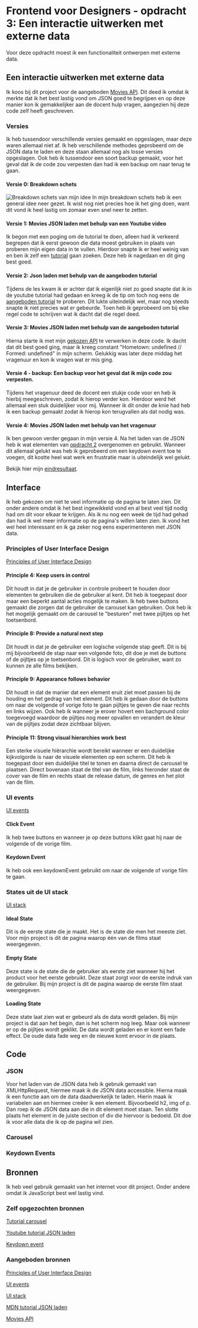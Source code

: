 # Frontend voor Designers - opdracht 3: Een interactie uitwerken met externe data
Voor deze opdracht moest ik een functionaliteit ontwerpen met externe data. 


## Een interactie uitwerken met externe data
Ik koos bij dit project voor de aangeboden [Movies API](https://koopreynders.github.io/frontendvoordesigners/opdracht3/json/movies.json). Dit deed ik omdat ik merkte dat ik het best lastig vond om JSON goed te begrijpen en op deze manier kon ik gemakkelijker aan de docent hulp vragen, aangezien hij deze code zelf heeft geschreven.


### Versies
Ik heb tussendoor verschillende versies gemaakt en opgeslagen, maar deze waren allemaal niet af. Ik heb verschillende methodes geprobeerd om de JSON data te laden en deze staan allemaal nog als losse versies opgeslagen. Ook heb ik tussendoor een soort backup gemaakt, voor het geval dat ik de code zou verpesten dan had ik een backup om naar terug te gaan. 

#### Versie 0: Breakdown schets
![Breakdown schets van mijn idee](/img/breakdown-schets.png)
In mijn breakdown schets heb ik een general idee neer gezet. Ik wist nog niet precies hoe ik het ging doen, want dit vond ik heel lastig om zomaar even snel neer te zetten.

#### Versie 1: Movies JSON laden met behulp van een Youtube video
Ik begon met een poging om de tutorial te doen, alleen had ik verkeerd begrepen dat ik eerst gewoon die data moest gebruiken in plaats van proberen mijn eigen data in te vullen. Hierdoor snapte ik er heel weinig van en ben ik zelf een [tutorial](https://www.youtube.com/watch?v=DG4obitDvUA) gaan zoeken. Deze heb ik nagedaan en dit ging best goed. 

#### Versie 2: Json laden met behulp van de aangeboden tutorial
Tijdens de les kwam ik er achter dat ik eigenlijk niet zo goed snapte dat ik in de youtube tutorial had gedaan en kreeg ik de tip om toch nog eens de [aangeboden tutorial](https://developer.mozilla.org/en-US/docs/Learn/JavaScript/Objects/JSON) te proberen. Dit lukte uiteindelijk wel, maar nog steeds snapte ik niet precies wat er gebeurde. Toen heb ik geprobeerd om bij elke regel code te schrijven wat ik dacht dat die regel deed. 

#### Versie 3: Movies JSON laden met behulp van de aangeboden tutorial
Hierna starte ik met mijn [gekozen API](https://koopreynders.github.io/frontendvoordesigners/opdracht3/json/movies.json) te verwerken in deze code. Ik dacht dat dit best goed ging, maar ik kreeg constant "Hometown: undefined // Formed: undefined" in mijn scherm. Gelukkig was later deze middag het vragenuur en kon ik vragen wat er mis ging.

#### Versie 4 - backup: Een backup voor het geval dat ik mijn code zou verpesten.
Tijdens het vragenuur deed de docent een stukje code voor en heb ik hierbij meegeschreven, zodat ik hierop verder kon. Hierdoor werd het allemaal een stuk duidelijker voor mij. Wanneer ik dit onder de knie had heb ik een backup gemaakt zodat ik hierop kon terugvallen als dat nodig was.

#### Versie 4: Movies JSON laden met behulp van het vragenuur
Ik ben gewoon verder gegaan in mijn versie 4. Na het laden van de JSON heb ik wat elementen van [opdracht 2](https://francescramer.github.io/frontend-voor-designers-2021/opdracht2/opdracht-v3/) overgenomen en gebruikt. Wanneer dit allemaal gelukt was heb ik geprobeerd om een keydown event toe te voegen, dit kostte heel wat werk en frustratie maar is uiteindelijk wel gelukt. 

Bekijk hier mijn [eindresultaat](https://francescramer.github.io/frontend-voor-designers-2021/opdracht3/opdracht-v4/).


## Interface
Ik heb gekozen om niet te veel informatie op de pagina te laten zien. Dit onder andere omdat ik het best ingewikkeld vond en al best veel tijd nodig had om dit voor elkaar te krijgen. Als ik nu nog een week de tijd had gehad dan had ik wel meer informatie op de pagina's willen laten zien. Ik vond het wel heel interessant en ik ga zeker nog eens experimenteren met JSON data.


### Principles of User Interface Design
[Principles of User Interface Design](http://bokardo.com/principles-of-user-interface-design/)

#### Principle 4: Keep users in control
Dit houdt in dat je de gebruiker in controle probeert te houden door elementen te gebruiken die de gebruiker al kent. Dit heb ik toegepast door maar een beperkt aantal acties mogelijk te maken. Ik heb twee buttons gemaakt die zorgen dat de gebruiker de carousel kan gebruiken. Ook heb ik het mogelijk gemaakt om de carousel te "besturen" met twee pijltjes op het toetsenbord. 

#### Principle 8: Provide a natural next step
Dit houdt in dat je de gebruiker een logische volgende stap geeft. Dit is bij mij bijvoorbeeld de stap naar een volgende foto, dit doe je met de buttons of de pijltjes op je toetsenbord. Dit is logisch voor de gebruiker, want zo kunnen ze alle films bekijken.

#### Principle 9: Appearance follows behavior
Dit houdt in dat de manier dat een element eruit ziet moet passen bij de houding en het gedrag van het element. Dit heb ik gedaan door de buttons om naar de volgende of vorige foto te gaan pijltjes te geven die naar rechts en links wijzen. Ook heb ik wanneer je erover hovert een bachground color toegevoegd waardoor de pijltjes nog meer opvallen en verandert de kleur van de pijltjes zodat deze zichtbaar blijven.

#### Principle 11: Strong visual hierarchies work best
Een sterke visuele hiërarchie wordt bereikt wanneer er een duidelijke kijkvolgorde is naar de visuele elementen op een scherm. Dit heb ik toegepast door een duidelijke titel te tonen en daarna direct de carousel te plaatsen. Direct bovenaan staat de titel van de film, links hieronder staat de cover van de film en rechts staat de release datum, de genres en het plot van de film.


### UI events
[UI events](https://developer.mozilla.org/en-US/docs/Web/API/UIEvent) 

#### Click Event
Ik heb twee buttons en wanneer je op deze buttons klikt gaat hij naar de volgende of de vorige film. 

#### Keydown Event
Ik heb ook een keydownEvent gebruikt om naar de volgende of vorige film te gaan. 


### States uit de UI stack
[UI stack](https://www.scotthurff.com/posts/why-your-user-interface-is-awkward-youre-ignoring-the-ui-stack/)

#### Ideal State
Dit is de eerste state die je maakt. Het is de state die men het meeste ziet. Voor mijn project is dit de pagina waarop één van de films staat weergegeven. 

#### Empty State
Deze state is de state die de gebruiker als eerste ziet wanneer hij het product voor het eerste gebruikt. Deze staat zorgt voor de eerste indruk van de gebruiker. Bij mijn project is dit de pagina waarop de eerste film staat weergegeven. 

#### Loading State
Deze state laat zien wat er gebeurd als de data wordt geladen. Bij mijn project is dat aan het begin, dan is het scherm nog leeg. Maar ook wanneer er op de pijltjes wordt geklikt. De data wordt geladen en er komt een fade effect. De oude data fade weg en de nieuwe komt ervoor in de plaats.


## Code


### JSON
Voor het laden van de JSON data heb ik gebruik gemaakt van XMLHttpRequest, hiermee maak ik de JSON data accessible. Hierna maak ik een functie aan om de data daadwerkelijk te laden. Hierin maak ik variabelen aan en hiermee creëer ik een element. Bijvoorbeeld h2, img of p. Dan roep ik de JSON data aan die in dit element moet staan. Ten slotte plaats het element in de juiste section of div die hiervoor is bedoeld. Dit doe ik voor alle data die ik op de pagina wil zien. 


### Carousel



### Keydown Events




## Bronnen
Ik heb veel gebruik gemaakt van het internet voor dit project. Onder andere omdat ik JavaScript best wel lastig vind. 


### Zelf opgezochten bronnen
[Tutorial carousel](https://www.w3schools.com/howto/howto_js_slideshow.asp)

[Youtube tutorial JSON laden](https://www.youtube.com/watch?v=DG4obitDvUA)

[Keydown event](https://developer.mozilla.org/en-US/docs/Web/API/Document/keydown_event)


### Aangeboden bronnen
[Principles of User Interface Design](http://bokardo.com/principles-of-user-interface-design/)

[UI events](https://developer.mozilla.org/en-US/docs/Web/API/UIEvent) 

[UI stack](https://www.scotthurff.com/posts/why-your-user-interface-is-awkward-youre-ignoring-the-ui-stack/)

[MDN tutorial JSON laden](https://developer.mozilla.org/en-US/docs/Learn/JavaScript/Objects/JSON)

[Movies API](https://koopreynders.github.io/frontendvoordesigners/opdracht3/json/movies.json)











